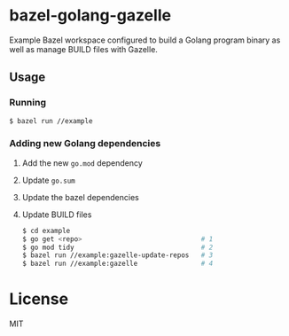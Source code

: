 # bazel-golang-gazelle

Example Bazel workspace configured to build a Golang program binary as well as manage BUILD
files with Gazelle.

## Usage

### Running

```bash
$ bazel run //example
```

### Adding new Golang dependencies

1. Add the new `go.mod` dependency
2. Update `go.sum`
3. Update the bazel dependencies
4. Update BUILD files

   ```bash
   $ cd example
   $ go get <repo>                              # 1
   $ go mod tidy                                # 2
   $ bazel run //example:gazelle-update-repos   # 3
   $ bazel run //example:gazelle                # 4
   ```

# License

MIT
